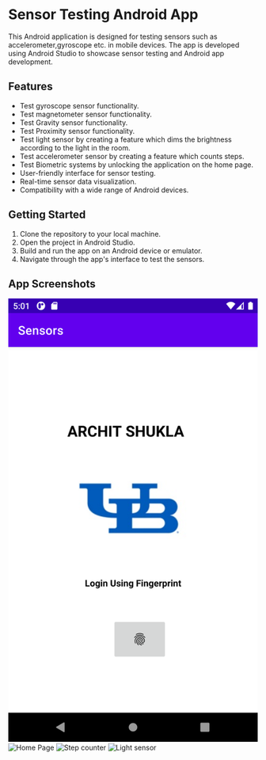 # Sensor Testing Android App

This Android application is designed for testing sensors such as accelerometer,gyroscope etc. in mobile devices. The app is developed using Android Studio to showcase sensor testing and Android app development.

## Features

- Test gyroscope sensor functionality.
- Test magnetometer sensor functionality.
- Test Gravity sensor functionality.
- Test Proximity sensor functionality.
- Test light sensor by creating a feature which dims the brightness according to the light in the room.
- Test accelerometer sensor by creating a feature which counts steps.
- Test Biometric systems by unlocking the application on the home page.
- User-friendly interface for sensor testing.
- Real-time sensor data visualization.
- Compatibility with a wide range of Android devices.

## Getting Started

1. Clone the repository to your local machine.
2. Open the project in Android Studio.
3. Build and run the app on an Android device or emulator.
4. Navigate through the app's interface to test the sensors.

## App Screenshots
![Biometric Page](images/Screenshot_20240407_050123.png)
![Home Page]()
![Step counter]()
![Light sensor]()



